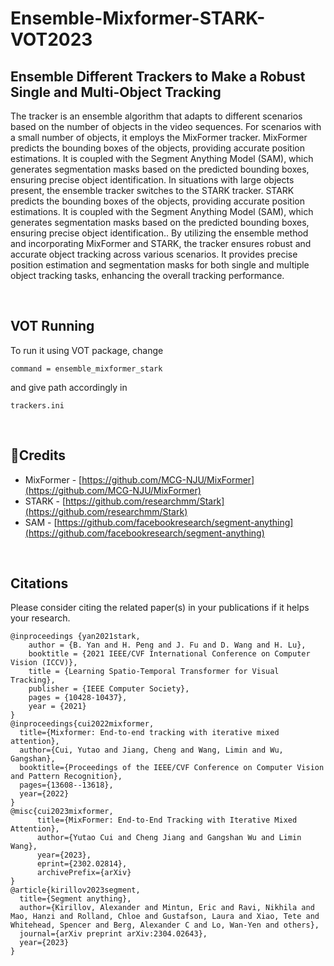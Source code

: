 # Ensemble-Mixformer-STARK-VOT2023

## Ensemble Different Trackers to Make a Robust Single and Multi-Object Tracking

The tracker is an ensemble algorithm that adapts to different scenarios based on the number of objects in the video sequences. For scenarios with a small number of objects, it employs the MixFormer tracker. MixFormer predicts the bounding boxes of the objects, providing accurate position estimations. It is coupled with the Segment Anything Model (SAM), which generates segmentation masks based on the predicted bounding boxes, ensuring precise object identification. In situations with large objects present, the ensemble tracker switches to the STARK tracker. STARK predicts the bounding boxes of the objects, providing accurate position estimations. It is coupled with the Segment Anything Model (SAM), which generates segmentation masks based on the predicted bounding boxes, ensuring precise object identification.. By utilizing the ensemble method and incorporating MixFormer and STARK, the tracker ensures robust and accurate object tracking across various scenarios. It provides precise position estimation and segmentation masks for both single and multiple object tracking tasks, enhancing the overall tracking performance.

</br>

## VOT Running

To run it using VOT package, change

```
command = ensemble_mixformer_stark
```
and give path accordingly in 
```
trackers.ini
```

</br>

## :full_moon_with_face:Credits

* MixFormer - [https://github.com/MCG-NJU/MixFormer](https://github.com/MCG-NJU/MixFormer)
* STARK - [https://github.com/researchmm/Stark](https://github.com/researchmm/Stark)
* SAM - [https://github.com/facebookresearch/segment-anything](https://github.com/facebookresearch/segment-anything)

</br>

## Citations
Please consider citing the related paper(s) in your publications if it helps your research.
```
@inproceedings {yan2021stark,
    author = {B. Yan and H. Peng and J. Fu and D. Wang and H. Lu},
    booktitle = {2021 IEEE/CVF International Conference on Computer Vision (ICCV)},
    title = {Learning Spatio-Temporal Transformer for Visual Tracking},
    publisher = {IEEE Computer Society},
    pages = {10428-10437},
    year = {2021}
}
@inproceedings{cui2022mixformer,
  title={Mixformer: End-to-end tracking with iterative mixed attention},
  author={Cui, Yutao and Jiang, Cheng and Wang, Limin and Wu, Gangshan},
  booktitle={Proceedings of the IEEE/CVF Conference on Computer Vision and Pattern Recognition},
  pages={13608--13618},
  year={2022}
}
@misc{cui2023mixformer,
      title={MixFormer: End-to-End Tracking with Iterative Mixed Attention}, 
      author={Yutao Cui and Cheng Jiang and Gangshan Wu and Limin Wang},
      year={2023},
      eprint={2302.02814},
      archivePrefix={arXiv}
}
@article{kirillov2023segment,
  title={Segment anything},
  author={Kirillov, Alexander and Mintun, Eric and Ravi, Nikhila and Mao, Hanzi and Rolland, Chloe and Gustafson, Laura and Xiao, Tete and Whitehead, Spencer and Berg, Alexander C and Lo, Wan-Yen and others},
  journal={arXiv preprint arXiv:2304.02643},
  year={2023}
}

```